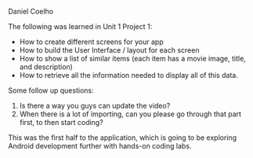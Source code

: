 Daniel Coelho 

The following was learned in Unit 1 Project 1:

- How to create different screens for your app
- How to build the User Interface / layout for each screen
- How to show a list of similar items (each item has a movie image, title, and description)
- How to retrieve all the information needed to display all of this data.

Some follow up questions: 
 1) Is there a way you guys can update the video? 
 2) When there is a lot of importing, can you please go through that part first, to then start coding? 

This was the first half to the application, which is going to be exploring Android 
development further with hands-on coding labs. 